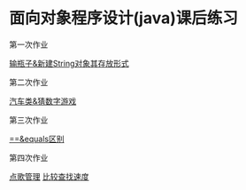 # 面向对象程序设计(java)课后练习

第一次作业

[输瓶子&新建String对象其存放形式](excercise1.md)

第二次作业

[汽车类&猜数字游戏](excercise2.md)

第三次作业

[==&equals区别](excercise1.md)

第四次作业

[点歌管理](Lesson3/src)
[比较查找速度]("excercise4.md")

